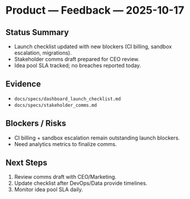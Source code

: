 # Product — Feedback — 2025-10-17

## Status Summary

- Launch checklist updated with new blockers (CI billing, sandbox escalation, migrations).
- Stakeholder comms draft prepared for CEO review.
- Idea pool SLA tracked; no breaches reported today.

## Evidence

- `docs/specs/dashboard_launch_checklist.md`
- `docs/specs/stakeholder_comms.md`

## Blockers / Risks

- CI billing + sandbox escalation remain outstanding launch blockers.
- Need analytics metrics to finalize comms.

## Next Steps

1. Review comms draft with CEO/Marketing.
2. Update checklist after DevOps/Data provide timelines.
3. Monitor idea pool SLA daily.
